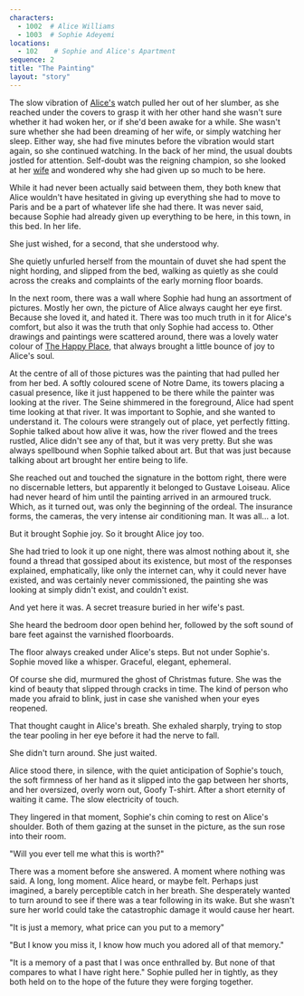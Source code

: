 ```yaml
---
characters: 
  - 1002  # Alice Williams
  - 1003  # Sophie Adeyemi
locations:
  - 102    # Sophie and Alice's Apartment
sequence: 2
title: "The Painting"
layout: "story"
---
```


The slow vibration of [Alice's](/stories/the-happy-place/characters/1002) watch pulled her out of her slumber, as she reached under the covers to grasp it with her other hand she wasn't sure whether it had woken her, or if she'd been awake for a while. She wasn't sure whether she had been dreaming of her wife, or simply watching her sleep. Either way, she had five minutes before the vibration would start again, so she continued watching. In the back of her mind, the usual doubts jostled for attention. Self-doubt was the reigning champion, so she looked at her [wife](/stories/the-happy-place/characters/1003) and wondered why she had given up so much to be here. 

While it had never been actually said between them, they both knew that Alice wouldn't have hesitated in giving up everything she had to move to Paris and be a part of whatever life she had there. It was never said, because Sophie had already given up everything to be here, in this town, in this bed. In her life. 

She just wished, for a second, that she understood why. 

She quietly unfurled herself from the mountain of duvet she had spent the night hording, and slipped from the bed, walking as quietly as she could across the creaks and complaints of the early morning floor boards. 

In the next room, there was a wall where Sophie had hung an assortment of pictures. Mostly her own, the picture of Alice always caught her eye first. Because she loved it, and hated it. There was too much truth in it for Alice's comfort, but also it was the truth that only Sophie had access to. Other drawings and paintings were scattered around, there was a lovely water colour of [The Happy Place](/stories/the-happy-place/locations/101), that always brought a little bounce of joy to Alice's soul. 

 At the centre of all of those pictures was the painting that had pulled her from her bed. A softly coloured scene of Notre Dame, its towers placing a casual presence, like it just happened to be there while the painter was looking at the river. The Seine shimmered in the foreground, Alice had spent time looking at that river. It was important to Sophie, and she wanted to understand it. The colours were strangely out of place, yet perfectly fitting. Sophie talked about how alive it was, how the river flowed and the trees rustled, Alice didn't see any of that, but it was very pretty. But she was always spellbound when Sophie talked about art. But that was just because talking about art brought her entire being to life. 

She reached out and touched the signature in the bottom right, there were no discernable letters, but apparently it belonged to Gustave Loiseau. Alice had never heard of him until the painting arrived in an armoured truck. Which, as it turned out, was only the beginning of the ordeal. The insurance forms, the cameras, the very intense air conditioning man. It was all… a lot.

But it brought Sophie joy. So it brought Alice joy too.

She had tried to look it up one night, there was almost nothing about it, she found a thread that gossiped about its existence, but most of the responses explained, emphatically, like only the internet can, why it could never have existed, and was certainly never commissioned, the painting she was looking at simply didn't exist, and couldn't exist. 

And yet here it was. A secret treasure buried in her wife's past. 

She heard the bedroom door open behind her, followed by the soft sound of bare feet against the varnished floorboards.

The floor always creaked under Alice's steps. But not under Sophie's. Sophie moved like a whisper. 
Graceful, elegant, ephemeral.

Of course she did, murmured the ghost of Christmas future. She was the kind of beauty that slipped through cracks in time. The kind of person who made you afraid to blink, just in case she vanished when your eyes reopened.

That thought caught in Alice's breath. She exhaled sharply, trying to stop the tear pooling in her eye before it had the nerve to fall.

She didn't turn around. She just waited.

Alice stood there, in silence, with the quiet anticipation of Sophie's touch, the soft firmness of her hand as it slipped into the gap between her shorts, and her oversized, overly worn out, Goofy T-shirt. After a short eternity of waiting it came. The slow electricity of touch. 

They lingered in that moment, Sophie's chin coming to rest on Alice's shoulder. Both of them gazing at the sunset in the picture, as the sun rose into their room. 

"Will you ever tell me what this is worth?" 

There was a moment before she answered. A moment where nothing was said. A long, long moment. Alice heard, or maybe felt. Perhaps just imagined, a barely perceptible catch in her breath. She desperately wanted to turn around to see if there was a tear following in its wake. But she wasn't sure her world could take the catastrophic damage it would cause her heart. 

"It is just a memory, what price can you put to a memory"

"But I know you miss it, I know how much you adored all of that memory."

"It is a memory of a past that I was once enthralled by. But none of that compares to what I have right here." Sophie pulled her in tightly, as they both held on to the hope of the future they were forging together.